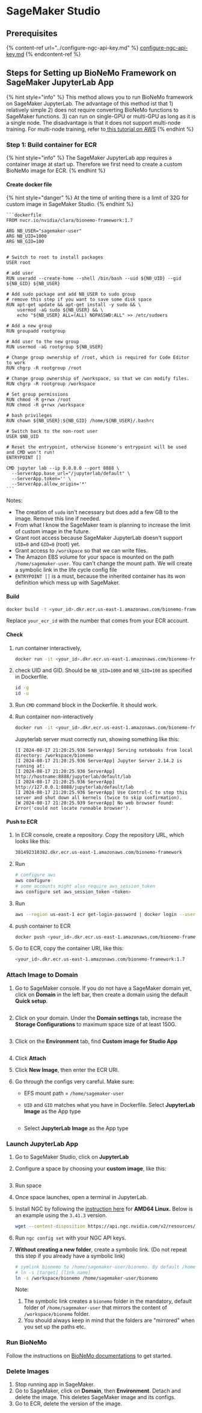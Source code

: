 # SageMaker Studio

## Prerequisites

{% content-ref url="../configure-ngc-api-key.md" %}
[configure-ngc-api-key.md](../configure-ngc-api-key.md)
{% endcontent-ref %}

## Steps for Setting up BioNeMo Framework on SageMaker JupyterLab App

{% hint style="info" %}
This method allows you to run BioNeMo framework on SageMaker JupyterLab. The advantage of this method ist that 1) relatively simple 2) does not require converting BioNeMo functions to SageMaker functions. 3) can run on single-GPU or multi-GPU as long as it is a single node. The disadvantage is that it does not support multi-node training. For multi-node training, refer to[ this tutorial on AWS](https://github.com/aws-samples/amazon-sagemaker-with-nvidia-bionemo)
{% endhint %}

### Step 1: Build container for ECR

{% hint style="info" %}
The SageMaker JupyterLab app requires a container image at start up. Therefore we first need to create a custom BioNeMo image for ECR.&#x20;
{% endhint %}

#### Create docker file

{% hint style="danger" %}
At the time of writing there is a limit of 32G for custom image in SageMaker Studio.&#x20;
{% endhint %}

````docker
```dockerfile
FROM nvcr.io/nvidia/clara/bionemo-framework:1.7

ARG NB_USER="sagemaker-user"
ARG NB_UID=1000
ARG NB_GID=100


# Switch to root to install packages
USER root

# add user
RUN useradd --create-home --shell /bin/bash --uid ${NB_UID} --gid ${NB_GID} ${NB_USER}

# Add sudo package and add NB_USER to sudo group
# remove this step if you want to save some disk space
RUN apt-get update && apt-get install -y sudo && \
    usermod -aG sudo ${NB_USER} && \
    echo "${NB_USER} ALL=(ALL) NOPASSWD:ALL" >> /etc/sudoers

# Add a new group
RUN groupadd rootgroup

# Add user to the new group
RUN usermod -aG rootgroup ${NB_USER}

# Change group ownership of /root, which is required for Code Editor to work
RUN chgrp -R rootgroup /root

# Change group ownership of /workspace, so that we can modify files. 
RUN chgrp -R rootgroup /workspace

# Set group permissions
RUN chmod -R g+rwx /root
RUN chmod -R g+rwx /workspace

# bash privileges 
RUN chown ${NB_USER}:${NB_GID} /home/${NB_USER}/.bashrc

# Switch back to the non-root user
USER $NB_UID

# Reset the entrypoint, otherwise bionemo's entrypoint will be used and CMD won't run!
ENTRYPOINT []

CMD jupyter lab --ip 0.0.0.0 --port 8888 \
  --ServerApp.base_url="/jupyterlab/default" \
  --ServerApp.token='' \
  --ServerApp.allow_origin='*'
```
````

Notes:&#x20;

* The creation of `sudo` isn't necessary but does add a few GB to the image. Remove this line if needed.&#x20;
* From what I know the SageMaker team is planning to increase the limit of custom image in the future.&#x20;
* Grant root access because SageMaker JupyterLab doesn't support `UID=0` and `GID=0` (root) yet.&#x20;
* Grant access to `/worskpace` so that we can write files.
* The Amazon EBS volume for your space is mounted on the path `/home/sagemaker-user`. You can't change the mount path. We will create a symbolic link in the life cycle config file
* `ENTRYPOINT []` is a must, because the inherited container has its won definition which mess up with SageMaker.

#### Build

```bash
docker build -t <your_id>.dkr.ecr.us-east-1.amazonaws.com/bionemo-framework:1.7 .
```

Replace `your_ecr_id` with the number that comes from your ECR account.&#x20;

#### Check

1.  run container interactively,

    ```bash
    docker run -it <your_id>.dkr.ecr.us-east-1.amazonaws.com/bionemo-framework:1.7 /bin/bash
    ```
2.  check UID and GID. Should be `NB_UID=1000` and `NB_GID=100` as specified in Dockerfile.

    ```bash
    id -g
    id -u
    ```
3. Run `CMD` command block in the Dockerfile. It should work.&#x20;
4.  Run container non-interactively

    ```bash
    docker run -it <your_id>.dkr.ecr.us-east-1.amazonaws.com/bionemo-framework:1.7
    ```

    Jupyterlab server must correctly run, showing something like this:

    ```
    [I 2024-08-17 21:20:25.936 ServerApp] Serving notebooks from local directory: /workspace/bionemo
    [I 2024-08-17 21:20:25.936 ServerApp] Jupyter Server 2.14.2 is running at:
    [I 2024-08-17 21:20:25.936 ServerApp] http://hostname:8888/jupyterlab/default/lab
    [I 2024-08-17 21:20:25.936 ServerApp]     http://127.0.0.1:8888/jupyterlab/default/lab
    [I 2024-08-17 21:20:25.936 ServerApp] Use Control-C to stop this server and shut down all kernels (twice to skip confirmation).
    [W 2024-08-17 21:20:25.939 ServerApp] No web browser found: Error('could not locate runnable browser').
    ```

#### Push to ECR

1.  In ECR console, create a repository. Copy the repository URL, which looks like this:

    ```bash
    381492310382.dkr.ecr.us-east-1.amazonaws.com/bionemo-framework
    ```
2.  Run

    ```bash
    # configure aws 
    aws configure 
    # some accounts might also require aws_session_token
    aws configure set aws_session_token <token>
    ```
3.  Run

    ```bash
    aws --region us-east-1 ecr get-login-password | docker login --username AWS --password-stdin <your_id>.dkr.ecr.us-east-1.amazonaws.com/bionemo-framework
    ```
4.  push container to ECR

    ```bash
    docker push <your_id>.dkr.ecr.us-east-1.amazonaws.com/bionemo-framework:1.7
    ```
5.  Go to ECR, copy the container URI, like this:

    ```bash
    <your_id>.dkr.ecr.us-east-1.amazonaws.com/bionemo-framework:1.7    
    ```

### Attach Image to Domain

1.  Go to SageMaker console. If you do not have a SageMaker domain yet, click on **Domain** in the left bar, then create a domain using the default **Quick setup**.&#x20;

    <figure><img src="https://res.cloudinary.com/dpfqlyh21/image/upload/v1726496867/obsidian/kdycqg54uhmud8w6eybx.png" alt=""><figcaption></figcaption></figure>
2.  Click on your domain. Under the **Domain settings** tab, increase the **Storage Configurations** to maximum space size of at least 150G.&#x20;

    <figure><img src="https://res.cloudinary.com/dpfqlyh21/image/upload/v1726496956/obsidian/wi5hmycihxqgttbs5lph.png" alt=""><figcaption></figcaption></figure>
3.  Click on the **Environment** tab, find **Custom image for Studio App**&#x20;

    <figure><img src="https://res.cloudinary.com/dpfqlyh21/image/upload/v1723927631/obsidian/q2zjattggeqhxfzjkpwf.png" alt=""><figcaption></figcaption></figure>
4. Click **Attach**
5. Click **New Image**, then enter the ECR URI.
6. Go through the configs very careful. Make sure:
   * EFS mount path = `/home/sagemaker-user`
   *   `UID` and `GID` matches what you have in Dockerfile.  Select **JupyterLab Image** as the App type

       <figure><img src="https://res.cloudinary.com/dpfqlyh21/image/upload/v1723930377/obsidian/albuzklflaphs0yr6hba.png" alt=""><figcaption></figcaption></figure>
   * Select **JupyterLab Image** as the App type

### Launch JupyterLab App

1. Go to SageMaker Studio, click on **JupyterLab**
2.  Configure a space by choosing your **custom image**, like this:&#x20;

    <figure><img src="https://res.cloudinary.com/dpfqlyh21/image/upload/v1726496611/obsidian/gvqfh1y6jxrlcwdwj65g.png" alt=""><figcaption></figcaption></figure>
3. Run space
4. Once space launches, open a terminal in JupyterLab.
5.  Install NGC by following the [instruction here](https://org.ngc.nvidia.com/setup/installers/cli) for **AMD64 Linux.** Below is an example using the `3.41.3` version.

    ```bash
    wget --content-disposition https://api.ngc.nvidia.com/v2/resources/nvidia/ngc-apps/ngc_cli/versions/3.41.3/files/ngccli_linux.zip -O ngccli_linux.zip && unzip -o ngccli_linux.zip && chmod u+x ngc-cli/ngc && echo "export PATH=\"\$PATH:$(pwd)/ngc-cli\"" >> ~/.bashrc && source ~/.bashrc
    ```
6. Run `ngc config set` with your NGC API keys.
7.  **Without creating a new folder**, create a symbolic link. (Do not repeat this step if you already have a symbolic link)

    ```bash
    # symlink bionemo to /home/sagemaker-user/bionemo. By default /home/sagemaker-user is the home directory
    # ln -s [target] [link_name]
    ln -s /workspace/bionemo /home/sagemaker-user/bionemo
    ```

    Note:

    1. The symbolic link creates a `bionemo` folder in the mandatory, default folder of `/home/sagemaker-user` that mirrors the content of `/workspace/bionemo` folder.
    2. You should always keep in mind that the folders are "mirrored" when you set up the paths etc.

### Run BioNeMo

Follow the instructions on [BioNeMo documentations](https://docs.nvidia.com/bionemo-framework/latest/index.html) to get started.

### Delete Images

1. Stop running app in SageMaker.
2. Go to SageMaker, click on **Domain**, then **Environment**. Detach and delete the image. This deletes SageMaker image and its configs.
3. Go to ECR, delete the version of the image.
